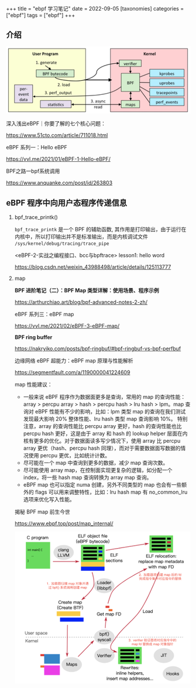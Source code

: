 +++
title = "ebpf 学习笔记"
date = 2022-09-05
[taxonomies]
categories = ["ebpf"]
tags = ["ebpf"]
+++

## 介绍

![ebpf架构](62831cc15717714b077372c9bcce12e71dfa78.png)


深入浅出eBPF｜你要了解的七个核心问题：

https://www.51cto.com/article/711018.html

eBPF 系列一：Hello eBPF

https://vvl.me/2021/01/eBPF-1-Hello-eBPF/

BPF之路一bpf系统调用

https://www.anquanke.com/post/id/263803

## eBPF 程序中向用户态程序传递信息

1. bpf_trace_printk()

   `bpf_trace_printk` 是一个 BPF 的辅助函数, 其作用是打印输出，由于运行在内核中，所以打印输出并不是标准输出，而是内核调试文件 `/sys/kernel/debug/tracing/trace_pipe`

   <eBPF-2-实战之编程接口、bcc与bpftrace> lesson1: hello word

   https://blog.csdn.net/weixin_43988498/article/details/125113777


2. map

   **BPF 进阶笔记（二）：BPF Map 类型详解：使用场景、程序示例**

   https://arthurchiao.art/blog/bpf-advanced-notes-2-zh/

   eBPF 系列三：eBPF map

   https://vvl.me/2021/02/eBPF-3-eBPF-map/

   **BPF ring buffer**

   https://nakryiko.com/posts/bpf-ringbuf/#bpf-ringbuf-vs-bpf-perfbuf

   边缘网络 eBPF 超能力：eBPF map 原理与性能解析

   https://segmentfault.com/a/1190000041224609

   map 性能建议：

   - 一般来说 eBPF 程序作为数据面更多是查询，常用的 map 的查询性能：array > percpu array > hash > percpu hash > lru hash > lpm。map 查询对 eBPF 性能有不少的影响，比如：lpm 类型 map 的查询在我们测试发现最大影响 20% 整体性能、lru hash 类型 map 查询影响 10%。
   特别注意，array 的查询性能比 percpu array 更好，hash 的查询性能也比 percpu hash 更好，这是由于 array 和 hash 的 lookup helper 层面在内核有更多的优化。对于数据面读多写少情况下，使用 array 比 percpu array 更优（hash、percpu hash 同理），而对于需要数据面写数据的情况使用 percpu 更优，比如统计计数。
   - 尽可能在一个 map 中查询到更多的数据，减少 map 查询次数。
   - 尽可能使用 array map，在控制面实现更复杂的逻辑，如分配一个 index，将一些 hash map 查询转换为 array map 查询。
   - eBPF map 也可以指定 numa 创建，另外不同类型的 map 也会有一些额外的 flags 可以用来调整特性，比如：lru hash map 有 no_common_lru 选项来优化写入性能。

   揭秘 BPF map 前生今世
   
   https://www.ebpf.top/post/map_internal/
   
   ![map 加载流程](map_load_process.png)

